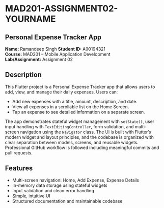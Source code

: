 # MAD201-ASSIGNMENT02-YOURNAME

## Personal Expense Tracker App

**Name:** Ramandeep Singh 
**Student ID:** A00194321  
**Course:** MAD201 – Mobile Application Development  
**Lab/Assignment:** Assignment 02

## Description

This Flutter project is a Personal Expense Tracker app that allows users to add, view, and manage their daily expenses. Users can:
- Add new expenses with a title, amount, description, and date.
- View all expenses in a scrollable list on the Home Screen.
- Tap an expense to see detailed information on a separate screen.

The app demonstrates stateful widget management with `setState()`, user input handling with `TextEditingController`, form validation, and multi-screen navigation using the `Navigator` class. The UI is built with Flutter’s modern widget and layout principles, and the codebase is organized with clear separation between models, screens, and reusable widgets. Professional GitHub workflow is followed including meaningful commits and pull requests.

## Features

- Multi-screen navigation: Home, Add Expense, Expense Details
- In-memory data storage using stateful widgets
- Input validation and clean error handling
- Simple, intuitive UI
- Structured documentation and maintainable codebase

